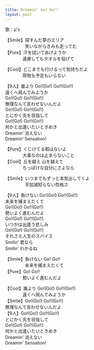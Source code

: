 ```yaml
---
title: Dreamin' Go! Go!!
layout: post
---
```

歌：μ's

<p>【Smile】探すんだ夢のエリア<br />
　　　　&nbsp;&nbsp;笑いながらきみも走ってた<br />
【Pure】汗を拭いてあげようか<br />
　　　　遠慮してもタオルを投げて</p>

<p>【Cool】どこまでも行けるって気持ちだよ<br />
　　　　荷物も予定もいらない</p>

<p>【9人】誰より Go!(Go!) Go!!(Go!!)<br />
遠くへ飛んでみようか<br />
Go!(Go!) Go!!(Go!!)<br />
無理なんて言わせないんだよ<br />
Go!(Go!) Go!!(Go!!)<br />
とにかく先を目指して<br />
Go!(Go!) Go!!(Go!!)<br />
何かと出逢いたいときめき<br />
Dreamin' 消えない<br />
Dreamin' Sensation!</p>

<p>【Pure】くじけてる暇はないよ<br />
　　　　大事なのは止まらないこと<br />
【Cool】丘を越え 山を越えて<br />
　　　　ちっぽけな自分にさよなら</p>

<p>【Smile】いつまでもずっと本気出してくよ<br />
　　　　&nbsp;&nbsp;手加減知らない性格さ</p>

<p>【9人】負けない Go!(Go!) Go!!(Go!!)<br />
未来を捕まえたくて<br />
Go!(Go!) Go!!(Go!!)<br />
勢いよく進むんだよ<br />
Go!(Go!) Go!!(Go!!)<br />
いつかは出逢う悲しみ<br />
Go!(Go!) Go!!(Go!!)<br />
それさえ人生のスパイス<br />
Smilin' 君なら<br />
Smilin' わかるね</p>

<p>【Smile】負けない Go! Go!!<br />
　　　　&nbsp;&nbsp;未来を捕まえたくて<br />
【Pure】Go! Go!!<br />
　　　　勢いよく進むんだよ</p>

<p>【Cool】誰より Go!(Go!) Go!!(Go!!)<br />
　　　　遠くへ飛んでみようか<br />
【Smile】Go!(Go!) Go!!(Go!!)<br />
<a class="honoka">無理なんて言わせないんだよ</a><br />
【9人】Go!(Go!) Go!!(Go!!)<br />
とにかく先を目指して<br />
Go!(Go!) Go!!(Go!!)<br />
何かと出逢いたいときめき<br />
Dreamin' 消えない<br />
Dreamin' Sensation!</p>